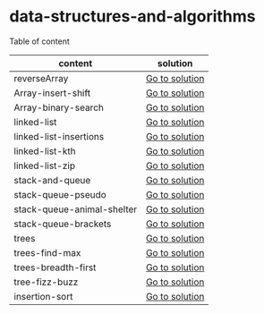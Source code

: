 # data-structures-and-algorithms

Table of content 

| content   |      solution      | 
|----------|:-------------:|
| reverseArray|  [Go to solution](./array-reverse/README.md) | 
| Array-insert-shift|  [Go to solution](./array-insert-shift/README.md)|   
| Array-binary-search|  [Go to solution](./array-binary-search/README.md)| 
| linked-list|  [Go to solution](./linked-list/README.md)|  
| linked-list-insertions|  [Go to solution](./linked-list/README2.md)|  
| linked-list-kth|  [Go to solution](./linked-list/README3.md)|  
| linked-list-zip|  [Go to solution](./linked-list/README4.md)|  
| stack-and-queue|  [Go to solution](./stack-and-queue/README.md)|  
| stack-queue-pseudo|  [Go to solution](./stack-and-queue/README2.md)|  
| stack-queue-animal-shelter| [Go to solution](./stack-queue-animal-shelter/README.md)| 
| stack-queue-brackets| [Go to solution](./stack-and-queue/README3.md)| 
| trees| [Go to solution](./trees/README.md)| 
| trees-find-max| [Go to solution](./trees/README2.md)| 
| trees-breadth-first| [Go to solution](./trees/README3.md)| 
| tree-fizz-buzz| [Go to solution](./trees/n-ary-tree/README.md)| 
| insertion-sort| [Go to solution](./insertion-sort/README.md)|

